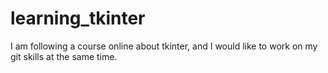 # learning_tkinter
I am following a course online about tkinter, and I would like to work on my git skills at the same time. 
